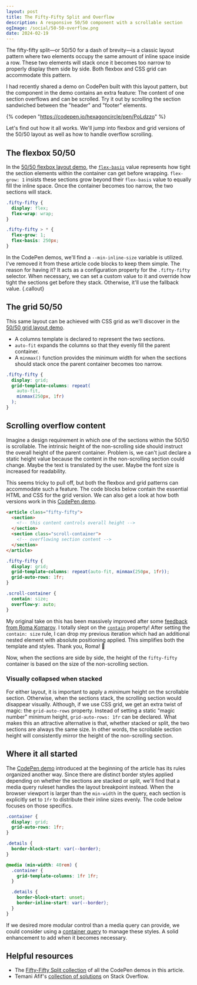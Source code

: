 ```yaml
---
layout: post
title: The Fifty-Fifty Split and Overflow
description: A responsive 50/50 component with a scrollable section
ogImage: /social/50-50-overflow.png
date: 2024-02-19
---
```


The fifty-fifty split—or 50/50 for a dash of brevity—is a classic layout pattern where two elements occupy the same amount of inline space inside a row. These two elements will stack once it becomes too narrow to properly display them side by side. Both flexbox and CSS grid can accommodate this pattern.

I had recently shared a demo on CodePen built with this layout pattern, but the component in the demo contains an extra feature: The content of one section overflows and can be scrolled. Try it out by scrolling the section sandwiched between the "header" and "footer" elements.

{% codepen "https://codepen.io/hexagoncircle/pen/PoLdzzo" %}

Let's find out how it all works. We'll jump into flexbox and grid versions of the 50/50 layout as well as how to handle overflow scrolling.

## The flexbox 50/50

In the [50/50 flexbox layout demo](https://codepen.io/hexagoncircle/pen/YzgdVEp), the <a href="https://developer.mozilla.org/en-US/docs/Web/CSS/flex-basis">`flex-basis`</a> value represents how tight the section elements within the container can get before wrapping. `flex-grow: 1` insists these sections grow beyond their `flex-basis` value to equally fill the inline space. Once the container becomes too narrow, the two sections will stack.

```scss
.fifty-fifty {
  display: flex;
  flex-wrap: wrap;
}

.fifty-fifty > * {
  flex-grow: 1;
  flex-basis: 250px;
}
```

In the CodePen demos, we'll find a `--min-inline-size` variable is utilized. I've removed it from these article code blocks to keep them simple. The reason for having it? It acts as a configuration property for the `.fifty-fifty` selector. When necessary, we can set a custom value to it and override how tight the sections get before they stack. Otherwise, it'll use the fallback value.
{.callout}

## The grid 50/50

This same layout can be achieved with CSS grid as we'll discover in the [50/50 grid layout demo](https://codepen.io/hexagoncircle/pen/poYYoLX).

- A columns template is declared to represent the two sections.
- `auto-fit` expands the columns so that they evenly fill the parent container.
- A `minmax()` function provides the minimum width for when the sections should stack once the parent container becomes too narrow.

```scss
.fifty-fifty {
  display: grid;
  grid-template-columns: repeat(
    auto-fit,
    minmax(250px, 1fr)
  );
}
```

## Scrolling overflow content

Imagine a design requirement in which one of the sections within the 50/50 is scrollable. The intrinsic height of the non-scrolling side should instruct the overall height of the parent container. Problem is, we can't just declare a static height value because the content in the non-scrolling section could change. Maybe the text is translated by the user. Maybe the font size is increased for readability.

This seems tricky to pull off, but both the flexbox and grid patterns can accommodate such a feature. The code blocks below contain the essential HTML and CSS for the grid version. We can also get a look at how both versions work in this [CodePen demo](https://codepen.io/hexagoncircle/pen/qBvvdbg).

```html
<article class="fifty-fifty">
  <section>
    <!-- this content controls overall height -->
  </section>
  <section class="scroll-container">
    <!-- overflowing section content -->
  </section>
</article>
```

```scss
.fifty-fifty {
  display: grid;
  grid-template-columns: repeat(auto-fit, minmax(250px, 1fr));
  grid-auto-rows: 1fr;
}

.scroll-container {
  contain: size;
  overflow-y: auto;
}
```

My original take on this has been massively improved after some [feedback from Roma Komarov](https://front-end.social/@kizu/111959588855601850). I totally slept on the [`contain`](https://developer.mozilla.org/en-US/docs/Web/CSS/contain) property! After setting the `contain: size` rule, I can drop my previous iteration which had an additional nested element with absolute positioning applied. This simplifies both the template and styles. Thank you, Roma! 👏

Now, when the sections are side by side, the height of the `fifty-fifty` container is based on the size of the non-scrolling section.

### Visually collapsed when stacked

For either layout, it is important to apply a _minimum_ height on the scrollable section. Otherwise, when the sections stack, the scrolling section would disappear visually. Although, if we use CSS grid, we get an extra twist of magic: the `grid-auto-rows` property. Instead of setting a static "magic number" minimum height, `grid-auto-rows: 1fr` can be declared. What makes this an attractive alternative is that, whether stacked or split, the two sections are always the same size. In other words, the scrollable section height will consistently mirror the height of the non-scrolling section.

## Where it all started

The [CodePen demo](https://codepen.io/hexagoncircle/pen/PoLdzzo) introduced at the beginning of the article has its rules organized another way. Since there are distinct border styles applied depending on whether the sections are stacked or split, we'll find that a media query ruleset handles the layout breakpoint instead. When the browser viewport is larger than the `min-width` in the query, each section is explicitly set to `1fr` to distribute their inline sizes evenly. The code below focuses on those specifics.

```scss
.container {
  display: grid;
  grid-auto-rows: 1fr;
}

.details {
  border-block-start: var(--border);
}

@media (min-width: 40rem) {
  .container {
    grid-template-columns: 1fr 1fr;
  }

  .details {
    border-block-start: unset;
    border-inline-start: var(--border);
  }
}
```

If we desired more modular control than a media query can provide, we could consider using a [container query](https://developer.mozilla.org/en-US/docs/Web/CSS/CSS_containment/Container_queries) to manage these styles. A solid enhancement to add when it becomes necessary.

## Helpful resources

- The [Fifty-Fifty Split collection](https://codepen.io/collection/NqoVpN) of all the CodePen demos in this article.
- Temani Afif's [collection of solutions](https://stackoverflow.com/questions/48943233/how-can-you-set-the-height-of-an-outer-div-to-always-be-equal-to-a-particular-in/48943583#48943583) on Stack Overflow.